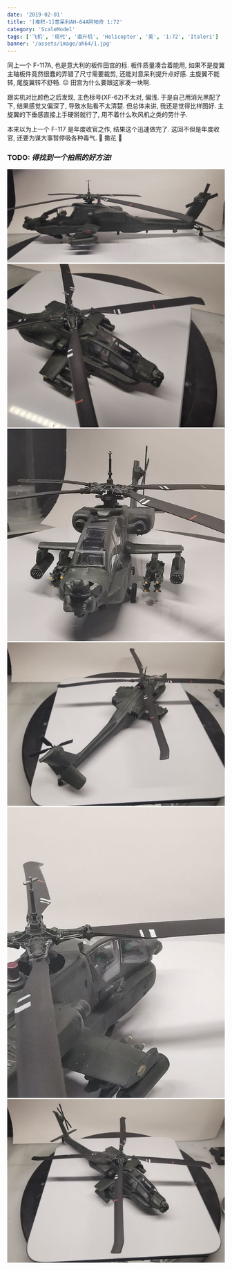 ```yaml
---
date: '2019-02-01'
title: '[堆积-1]意呆利AH-64A阿帕奇 1:72'
category: 'ScaleModel'
tags: ['飞机', '现代', '直升机', 'Helicopter', '美', '1:72', 'Italeri']
banner: '/assets/image/ah64/1.jpg'
---
```


同上一个 F-117A, 也是意大利的板件田宫的标. 板件质量凑合着能用, 如果不是旋翼主轴板件竟然很蠢的弄错了尺寸需要裁剪, 还能对意呆利提升点好感. 主旋翼不能转, 尾旋翼转不舒畅. 😔 田宫为什么要跟这家凑一块啊.

跟实机对比颜色之后发现, 主色标号(XF-62)不太对, 偏浅. 于是自己用消光黑配了下, 结果感觉又偏深了, 导致水贴看不太清楚. 但总体来讲, 我还是觉得比样图好. 主旋翼的下垂感直接上手硬掰就行了, 用不着什么吹风机之类的劳什子.

本来以为上一个 F-117 是年度收官之作, 结果这个迅速做完了. 这回不但是年度收官, 还要为谋大事暂停吸各种毒气. 🎉 撒花 🎉

### TODO: _得找到一个拍照的好方法!_

![1](/assets/image/ah64/1.jpg)
![2](/assets/image/ah64/2.jpg)
![3](/assets/image/ah64/3.jpg)
![4](/assets/image/ah64/4.jpg)
![4](/assets/image/ah64/5.jpg)
![4](/assets/image/ah64/6.jpg)
